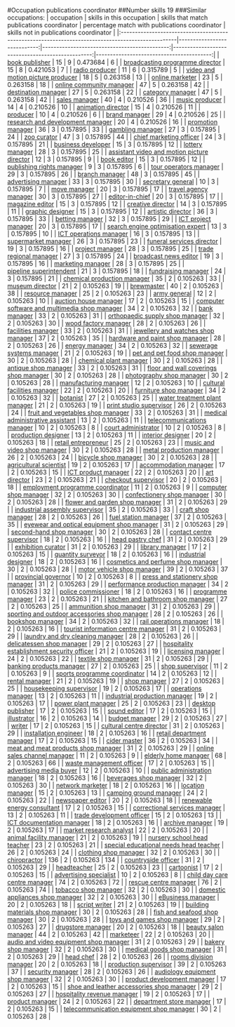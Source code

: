 #Occupation publications coordinator
##Number skills 19
###Similar occupations:
| occupation                                                                                        |   skills in this occupation |   skills that match publications coordinator |   percentage match with publications coordinator |   skills not in publications coordinator |
|:--------------------------------------------------------------------------------------------------|----------------------------:|---------------------------------------------:|-------------------------------------------------:|-----------------------------------------:|
| [book publisher](book_publisher.md)                                                               |                          15 |                                            9 |                                         0.473684 |                                        6 |
| [broadcasting programme director](broadcasting_programme_director.md)                             |                          15 |                                            8 |                                         0.421053 |                                        7 |
| [radio producer](radio_producer.md)                                                               |                          11 |                                            6 |                                         0.315789 |                                        5 |
| [video and motion picture producer](video_and_motion_picture_producer.md)                         |                          18 |                                            5 |                                         0.263158 |                                       13 |
| [online marketer](online_marketer.md)                                                             |                          23 |                                            5 |                                         0.263158 |                                       18 |
| [online community manager](online_community_manager.md)                                           |                          47 |                                            5 |                                         0.263158 |                                       42 |
| [destination manager](destination_manager.md)                                                     |                          27 |                                            5 |                                         0.263158 |                                       22 |
| [category manager](category_manager.md)                                                           |                          47 |                                            5 |                                         0.263158 |                                       42 |
| [sales manager](sales_manager.md)                                                                 |                          40 |                                            4 |                                         0.210526 |                                       36 |
| [music producer](music_producer.md)                                                               |                          14 |                                            4 |                                         0.210526 |                                       10 |
| [animation director](animation_director.md)                                                       |                          15 |                                            4 |                                         0.210526 |                                       11 |
| [producer](producer.md)                                                                           |                          10 |                                            4 |                                         0.210526 |                                        6 |
| [brand manager](brand_manager.md)                                                                 |                          29 |                                            4 |                                         0.210526 |                                       25 |
| [research and development manager](research_and_development_manager.md)                           |                          20 |                                            4 |                                         0.210526 |                                       16 |
| [promotion manager](promotion_manager.md)                                                         |                          36 |                                            3 |                                         0.157895 |                                       33 |
| [gambling manager](gambling_manager.md)                                                           |                          27 |                                            3 |                                         0.157895 |                                       24 |
| [zoo curator](zoo_curator.md)                                                                     |                          47 |                                            3 |                                         0.157895 |                                       44 |
| [chief marketing officer](chief_marketing_officer.md)                                             |                          24 |                                            3 |                                         0.157895 |                                       21 |
| [business developer](business_developer.md)                                                       |                          15 |                                            3 |                                         0.157895 |                                       12 |
| [lottery manager](lottery_manager.md)                                                             |                          28 |                                            3 |                                         0.157895 |                                       25 |
| [assistant video and motion picture director](assistant_video_and_motion_picture_director.md)     |                          12 |                                            3 |                                         0.157895 |                                        9 |
| [book editor](book_editor.md)                                                                     |                          15 |                                            3 |                                         0.157895 |                                       12 |
| [publishing rights manager](publishing_rights_manager.md)                                         |                           9 |                                            3 |                                         0.157895 |                                        6 |
| [tour operators manager](tour_operators_manager.md)                                               |                          29 |                                            3 |                                         0.157895 |                                       26 |
| [branch manager](branch_manager.md)                                                               |                          48 |                                            3 |                                         0.157895 |                                       45 |
| [advertising manager](advertising_manager.md)                                                     |                          33 |                                            3 |                                         0.157895 |                                       30 |
| [secretary general](secretary_general.md)                                                         |                          10 |                                            3 |                                         0.157895 |                                        7 |
| [move manager](move_manager.md)                                                                   |                          20 |                                            3 |                                         0.157895 |                                       17 |
| [travel agency manager](travel_agency_manager.md)                                                 |                          30 |                                            3 |                                         0.157895 |                                       27 |
| [editor-in-chief](editor-in-chief.md)                                                             |                          20 |                                            3 |                                         0.157895 |                                       17 |
| [magazine editor](magazine_editor.md)                                                             |                          15 |                                            3 |                                         0.157895 |                                       12 |
| [creative director](creative_director.md)                                                         |                          14 |                                            3 |                                         0.157895 |                                       11 |
| [graphic designer](graphic_designer.md)                                                           |                          15 |                                            3 |                                         0.157895 |                                       12 |
| [artistic director](artistic_director.md)                                                         |                          36 |                                            3 |                                         0.157895 |                                       33 |
| [betting manager](betting_manager.md)                                                             |                          32 |                                            3 |                                         0.157895 |                                       29 |
| [ICT project manager](ICT_project_manager.md)                                                     |                          20 |                                            3 |                                         0.157895 |                                       17 |
| [search engine optimisation expert](search_engine_optimisation_expert.md)                         |                          13 |                                            3 |                                         0.157895 |                                       10 |
| [ICT operations manager](ICT_operations_manager.md)                                               |                          16 |                                            3 |                                         0.157895 |                                       13 |
| [supermarket manager](supermarket_manager.md)                                                     |                          26 |                                            3 |                                         0.157895 |                                       23 |
| [funeral services director](funeral_services_director.md)                                         |                          19 |                                            3 |                                         0.157895 |                                       16 |
| [project manager](project_manager.md)                                                             |                          28 |                                            3 |                                         0.157895 |                                       25 |
| [trade regional manager](trade_regional_manager.md)                                               |                          27 |                                            3 |                                         0.157895 |                                       24 |
| [broadcast news editor](broadcast_news_editor.md)                                                 |                          19 |                                            3 |                                         0.157895 |                                       16 |
| [marketing manager](marketing_manager.md)                                                         |                          28 |                                            3 |                                         0.157895 |                                       25 |
| [pipeline superintendent](pipeline superintendent.md)                                             |                          21 |                                            3 |                                         0.157895 |                                       18 |
| [fundraising manager](fundraising_manager.md)                                                     |                          24 |                                            3 |                                         0.157895 |                                       21 |
| [chemical production manager](chemical_production_manager.md)                                     |                          35 |                                            2 |                                         0.105263 |                                       33 |
| [museum director](museum_director.md)                                                             |                          21 |                                            2 |                                         0.105263 |                                       19 |
| [brewmaster](brewmaster.md)                                                                       |                          40 |                                            2 |                                         0.105263 |                                       38 |
| [resource manager](resource_manager.md)                                                           |                          25 |                                            2 |                                         0.105263 |                                       23 |
| [army general](army_general.md)                                                                   |                          12 |                                            2 |                                         0.105263 |                                       10 |
| [auction house manager](auction_house_manager.md)                                                 |                          17 |                                            2 |                                         0.105263 |                                       15 |
| [computer software and multimedia shop manager](computer_software_and_multimedia_shop_manager.md) |                          34 |                                            2 |                                         0.105263 |                                       32 |
| [bank manager](bank_manager.md)                                                                   |                          33 |                                            2 |                                         0.105263 |                                       31 |
| [orthopaedic supply shop manager](orthopaedic_supply_shop_manager.md)                             |                          32 |                                            2 |                                         0.105263 |                                       30 |
| [wood factory manager](wood_factory_manager.md)                                                   |                          28 |                                            2 |                                         0.105263 |                                       26 |
| [facilities manager](facilities_manager.md)                                                       |                          33 |                                            2 |                                         0.105263 |                                       31 |
| [jewellery and watches shop manager](jewellery_and_watches_shop_manager.md)                       |                          37 |                                            2 |                                         0.105263 |                                       35 |
| [hardware and paint shop manager](hardware_and_paint_shop_manager.md)                             |                          28 |                                            2 |                                         0.105263 |                                       26 |
| [energy manager](energy_manager.md)                                                               |                          34 |                                            2 |                                         0.105263 |                                       32 |
| [sewerage systems manager](sewerage_systems_manager.md)                                           |                          21 |                                            2 |                                         0.105263 |                                       19 |
| [pet and pet food shop manager](pet_and_pet_food_shop_manager.md)                                 |                          30 |                                            2 |                                         0.105263 |                                       28 |
| [chemical plant manager](chemical_plant_manager.md)                                               |                          30 |                                            2 |                                         0.105263 |                                       28 |
| [antique shop manager](antique_shop_manager.md)                                                   |                          33 |                                            2 |                                         0.105263 |                                       31 |
| [floor and wall coverings shop manager](floor_and_wall_coverings_shop_manager.md)                 |                          30 |                                            2 |                                         0.105263 |                                       28 |
| [photography shop manager](photography_shop_manager.md)                                           |                          30 |                                            2 |                                         0.105263 |                                       28 |
| [manufacturing manager](manufacturing_manager.md)                                                 |                          12 |                                            2 |                                         0.105263 |                                       10 |
| [cultural facilities manager](cultural_facilities_manager.md)                                     |                          22 |                                            2 |                                         0.105263 |                                       20 |
| [furniture shop manager](furniture_shop_manager.md)                                               |                          34 |                                            2 |                                         0.105263 |                                       32 |
| [botanist](botanist.md)                                                                           |                          27 |                                            2 |                                         0.105263 |                                       25 |
| [water treatment plant manager](water_treatment_plant_manager.md)                                 |                          21 |                                            2 |                                         0.105263 |                                       19 |
| [print studio supervisor](print_studio_supervisor.md)                                             |                          26 |                                            2 |                                         0.105263 |                                       24 |
| [fruit and vegetables shop manager](fruit_and_vegetables_shop_manager.md)                         |                          33 |                                            2 |                                         0.105263 |                                       31 |
| [medical administrative assistant](medical_administrative_assistant.md)                           |                          13 |                                            2 |                                         0.105263 |                                       11 |
| [telecommunications manager](telecommunications_manager.md)                                       |                          10 |                                            2 |                                         0.105263 |                                        8 |
| [court administrator](court_administrator.md)                                                     |                          10 |                                            2 |                                         0.105263 |                                        8 |
| [production designer](production_designer.md)                                                     |                          13 |                                            2 |                                         0.105263 |                                       11 |
| [interior designer](interior_designer.md)                                                         |                          20 |                                            2 |                                         0.105263 |                                       18 |
| [retail entrepreneur](retail_entrepreneur.md)                                                     |                          25 |                                            2 |                                         0.105263 |                                       23 |
| [music and video shop manager](music_and_video_shop_manager.md)                                   |                          30 |                                            2 |                                         0.105263 |                                       28 |
| [metal production manager](metal_production_manager.md)                                           |                          26 |                                            2 |                                         0.105263 |                                       24 |
| [bicycle shop manager](bicycle_shop_manager.md)                                                   |                          30 |                                            2 |                                         0.105263 |                                       28 |
| [agricultural scientist](agricultural_scientist.md)                                               |                          19 |                                            2 |                                         0.105263 |                                       17 |
| [accommodation manager](accommodation_manager.md)                                                 |                          17 |                                            2 |                                         0.105263 |                                       15 |
| [ICT product manager](ICT_product_manager.md)                                                     |                          22 |                                            2 |                                         0.105263 |                                       20 |
| [art director](art_director.md)                                                                   |                          23 |                                            2 |                                         0.105263 |                                       21 |
| [checkout supervisor](checkout_supervisor.md)                                                     |                          20 |                                            2 |                                         0.105263 |                                       18 |
| [employment programme coordinator](employment_programme_coordinator.md)                           |                          11 |                                            2 |                                         0.105263 |                                        9 |
| [computer shop manager](computer_shop_manager.md)                                                 |                          32 |                                            2 |                                         0.105263 |                                       30 |
| [confectionery shop manager](confectionery_shop_manager.md)                                       |                          30 |                                            2 |                                         0.105263 |                                       28 |
| [flower and garden shop manager](flower_and_garden_shop_manager.md)                               |                          31 |                                            2 |                                         0.105263 |                                       29 |
| [industrial assembly supervisor](industrial_assembly_supervisor.md)                               |                          35 |                                            2 |                                         0.105263 |                                       33 |
| [craft shop manager](craft_shop_manager.md)                                                       |                          28 |                                            2 |                                         0.105263 |                                       26 |
| [fuel station manager](fuel_station_manager.md)                                                   |                          37 |                                            2 |                                         0.105263 |                                       35 |
| [eyewear and optical equipment shop manager](eyewear_and_optical_equipment_shop_manager.md)       |                          31 |                                            2 |                                         0.105263 |                                       29 |
| [second-hand shop manager](second-hand_shop_manager.md)                                           |                          30 |                                            2 |                                         0.105263 |                                       28 |
| [contact centre supervisor](contact_centre_supervisor.md)                                         |                          18 |                                            2 |                                         0.105263 |                                       16 |
| [head pastry chef](head_pastry_chef.md)                                                           |                          31 |                                            2 |                                         0.105263 |                                       29 |
| [exhibition curator](exhibition_curator.md)                                                       |                          31 |                                            2 |                                         0.105263 |                                       29 |
| [library manager](library_manager.md)                                                             |                          17 |                                            2 |                                         0.105263 |                                       15 |
| [quantity surveyor](quantity_surveyor.md)                                                         |                          18 |                                            2 |                                         0.105263 |                                       16 |
| [industrial designer](industrial_designer.md)                                                     |                          18 |                                            2 |                                         0.105263 |                                       16 |
| [cosmetics and perfume shop manager](cosmetics_and_perfume_shop_manager.md)                       |                          30 |                                            2 |                                         0.105263 |                                       28 |
| [motor vehicle shop manager](motor_vehicle_shop_manager.md)                                       |                          39 |                                            2 |                                         0.105263 |                                       37 |
| [provincial governor](provincial_governor.md)                                                     |                          10 |                                            2 |                                         0.105263 |                                        8 |
| [press and stationery shop manager](press_and_stationery_shop_manager.md)                         |                          31 |                                            2 |                                         0.105263 |                                       29 |
| [performance production manager](performance_production_manager.md)                               |                          34 |                                            2 |                                         0.105263 |                                       32 |
| [police commissioner](police_commissioner.md)                                                     |                          18 |                                            2 |                                         0.105263 |                                       16 |
| [programme manager](programme_manager.md)                                                         |                          23 |                                            2 |                                         0.105263 |                                       21 |
| [kitchen and bathroom shop manager](kitchen_and_bathroom_shop_manager.md)                         |                          27 |                                            2 |                                         0.105263 |                                       25 |
| [ammunition shop manager](ammunition_shop_manager.md)                                             |                          31 |                                            2 |                                         0.105263 |                                       29 |
| [sporting and outdoor accessories shop manager](sporting_and_outdoor_accessories_shop_manager.md) |                          28 |                                            2 |                                         0.105263 |                                       26 |
| [bookshop manager](bookshop_manager.md)                                                           |                          34 |                                            2 |                                         0.105263 |                                       32 |
| [rail operations manager](rail_operations_manager.md)                                             |                          18 |                                            2 |                                         0.105263 |                                       16 |
| [tourist information centre manager](tourist_information_centre_manager.md)                       |                          31 |                                            2 |                                         0.105263 |                                       29 |
| [laundry and dry cleaning manager](laundry_and_dry_cleaning_manager.md)                           |                          28 |                                            2 |                                         0.105263 |                                       26 |
| [delicatessen shop manager](delicatessen_shop_manager.md)                                         |                          29 |                                            2 |                                         0.105263 |                                       27 |
| [hospitality establishment security officer](hospitality_establishment_security_officer.md)       |                          21 |                                            2 |                                         0.105263 |                                       19 |
| [licensing manager](licensing_manager.md)                                                         |                          24 |                                            2 |                                         0.105263 |                                       22 |
| [textile shop manager](textile_shop_manager.md)                                                   |                          31 |                                            2 |                                         0.105263 |                                       29 |
| [banking products manager](banking_products_manager.md)                                           |                          27 |                                            2 |                                         0.105263 |                                       25 |
| [shop supervisor](shop_supervisor.md)                                                             |                          11 |                                            2 |                                         0.105263 |                                        9 |
| [sports programme coordinator](sports_programme_coordinator.md)                                   |                          14 |                                            2 |                                         0.105263 |                                       12 |
| [rental manager](rental_manager.md)                                                               |                          21 |                                            2 |                                         0.105263 |                                       19 |
| [shop manager](shop_manager.md)                                                                   |                          27 |                                            2 |                                         0.105263 |                                       25 |
| [housekeeping supervisor](housekeeping_supervisor.md)                                             |                          19 |                                            2 |                                         0.105263 |                                       17 |
| [operations manager](operations_manager.md)                                                       |                          13 |                                            2 |                                         0.105263 |                                       11 |
| [industrial production manager](industrial_production_manager.md)                                 |                          19 |                                            2 |                                         0.105263 |                                       17 |
| [power plant manager](power_plant_manager.md)                                                     |                          25 |                                            2 |                                         0.105263 |                                       23 |
| [desktop publisher](desktop_publisher.md)                                                         |                          17 |                                            2 |                                         0.105263 |                                       15 |
| [sound editor](sound_editor.md)                                                                   |                          17 |                                            2 |                                         0.105263 |                                       15 |
| [illustrator](illustrator.md)                                                                     |                          16 |                                            2 |                                         0.105263 |                                       14 |
| [budget manager](budget_manager.md)                                                               |                          29 |                                            2 |                                         0.105263 |                                       27 |
| [writer](writer.md)                                                                               |                          17 |                                            2 |                                         0.105263 |                                       15 |
| [cultural centre director](cultural_centre_director.md)                                           |                          31 |                                            2 |                                         0.105263 |                                       29 |
| [installation engineer](installation_engineer.md)                                                 |                          18 |                                            2 |                                         0.105263 |                                       16 |
| [retail department manager](retail_department_manager.md)                                         |                          17 |                                            2 |                                         0.105263 |                                       15 |
| [cider master](cider_master.md)                                                                   |                          36 |                                            2 |                                         0.105263 |                                       34 |
| [meat and meat products shop manager](meat_and_meat_products_shop_manager.md)                     |                          31 |                                            2 |                                         0.105263 |                                       29 |
| [online sales channel manager](online_sales_channel_manager.md)                                   |                          11 |                                            2 |                                         0.105263 |                                        9 |
| [elderly home manager](elderly_home_manager.md)                                                   |                          68 |                                            2 |                                         0.105263 |                                       66 |
| [waste management officer](waste_management_officer.md)                                           |                          17 |                                            2 |                                         0.105263 |                                       15 |
| [advertising media buyer](advertising_media_buyer.md)                                             |                          12 |                                            2 |                                         0.105263 |                                       10 |
| [public administration manager](public_administration_manager.md)                                 |                          18 |                                            2 |                                         0.105263 |                                       16 |
| [beverages shop manager](beverages_shop_manager.md)                                               |                          32 |                                            2 |                                         0.105263 |                                       30 |
| [network marketer](network_marketer.md)                                                           |                          18 |                                            2 |                                         0.105263 |                                       16 |
| [location manager](location_manager.md)                                                           |                          15 |                                            2 |                                         0.105263 |                                       13 |
| [camping ground manager](camping_ground_manager.md)                                               |                          24 |                                            2 |                                         0.105263 |                                       22 |
| [newspaper editor](newspaper_editor.md)                                                           |                          20 |                                            2 |                                         0.105263 |                                       18 |
| [renewable energy consultant](renewable_energy_consultant.md)                                     |                          17 |                                            2 |                                         0.105263 |                                       15 |
| [correctional services manager](correctional_services_manager.md)                                 |                          13 |                                            2 |                                         0.105263 |                                       11 |
| [trade development officer](trade_development_officer.md)                                         |                          15 |                                            2 |                                         0.105263 |                                       13 |
| [ICT documentation manager](ICT_documentation_manager.md)                                         |                          18 |                                            2 |                                         0.105263 |                                       16 |
| [archive manager](archive_manager.md)                                                             |                          19 |                                            2 |                                         0.105263 |                                       17 |
| [market research analyst](market_research_analyst.md)                                             |                          22 |                                            2 |                                         0.105263 |                                       20 |
| [animal facility manager](animal_facility_manager.md)                                             |                          21 |                                            2 |                                         0.105263 |                                       19 |
| [nursery school head teacher](nursery_school_head_teacher.md)                                     |                          23 |                                            2 |                                         0.105263 |                                       21 |
| [special educational needs head teacher](special_educational_needs_head_teacher.md)               |                          26 |                                            2 |                                         0.105263 |                                       24 |
| [clothing shop manager](clothing_shop_manager.md)                                                 |                          32 |                                            2 |                                         0.105263 |                                       30 |
| [chiropractor](chiropractor.md)                                                                   |                         136 |                                            2 |                                         0.105263 |                                      134 |
| [countryside officer](countryside_officer.md)                                                     |                          31 |                                            2 |                                         0.105263 |                                       29 |
| [headteacher](headteacher.md)                                                                     |                          25 |                                            2 |                                         0.105263 |                                       23 |
| [cartoonist](cartoonist.md)                                                                       |                          17 |                                            2 |                                         0.105263 |                                       15 |
| [advertising specialist](advertising_specialist.md)                                               |                          10 |                                            2 |                                         0.105263 |                                        8 |
| [child day care centre manager](child_day_care_centre_manager.md)                                 |                          74 |                                            2 |                                         0.105263 |                                       72 |
| [rescue centre manager](rescue_centre_manager.md)                                                 |                          76 |                                            2 |                                         0.105263 |                                       74 |
| [tobacco shop manager](tobacco_shop_manager.md)                                                   |                          32 |                                            2 |                                         0.105263 |                                       30 |
| [domestic appliances shop manager](domestic_appliances_shop_manager.md)                           |                          32 |                                            2 |                                         0.105263 |                                       30 |
| [eBusiness manager](eBusiness_manager.md)                                                         |                          20 |                                            2 |                                         0.105263 |                                       18 |
| [script writer](script_writer.md)                                                                 |                          21 |                                            2 |                                         0.105263 |                                       19 |
| [building materials shop manager](building_materials_shop_manager.md)                             |                          30 |                                            2 |                                         0.105263 |                                       28 |
| [fish and seafood shop manager](fish_and_seafood_shop_manager.md)                                 |                          30 |                                            2 |                                         0.105263 |                                       28 |
| [toys and games shop manager](toys_and_games_shop_manager.md)                                     |                          29 |                                            2 |                                         0.105263 |                                       27 |
| [drugstore manager](drugstore_manager.md)                                                         |                          20 |                                            2 |                                         0.105263 |                                       18 |
| [beauty salon manager](beauty_salon_manager.md)                                                   |                          44 |                                            2 |                                         0.105263 |                                       42 |
| [marketeer](marketeer.md)                                                                         |                          22 |                                            2 |                                         0.105263 |                                       20 |
| [audio and video equipment shop manager](audio_and_video_equipment_shop_manager.md)               |                          31 |                                            2 |                                         0.105263 |                                       29 |
| [bakery shop manager](bakery_shop_manager.md)                                                     |                          32 |                                            2 |                                         0.105263 |                                       30 |
| [medical goods shop manager](medical_goods_shop_manager.md)                                       |                          31 |                                            2 |                                         0.105263 |                                       29 |
| [head chef](head_chef.md)                                                                         |                          28 |                                            2 |                                         0.105263 |                                       26 |
| [rooms division manager](rooms_division_manager.md)                                               |                          20 |                                            2 |                                         0.105263 |                                       18 |
| [production supervisor](production_supervisor.md)                                                 |                          39 |                                            2 |                                         0.105263 |                                       37 |
| [security manager](security_manager.md)                                                           |                          28 |                                            2 |                                         0.105263 |                                       26 |
| [audiology equipment shop manager](audiology_equipment_shop_manager.md)                           |                          32 |                                            2 |                                         0.105263 |                                       30 |
| [product development manager](product_development_manager.md)                                     |                          17 |                                            2 |                                         0.105263 |                                       15 |
| [shoe and leather accessories shop manager](shoe_and_leather_accessories_shop_manager.md)         |                          29 |                                            2 |                                         0.105263 |                                       27 |
| [hospitality revenue manager](hospitality_revenue_manager.md)                                     |                          19 |                                            2 |                                         0.105263 |                                       17 |
| [product manager](product_manager.md)                                                             |                          24 |                                            2 |                                         0.105263 |                                       22 |
| [department store manager](department_store_manager.md)                                           |                          17 |                                            2 |                                         0.105263 |                                       15 |
| [telecommunication equipment shop manager](telecommunication_equipment_shop_manager.md)           |                          30 |                                            2 |                                         0.105263 |                                       28 |
